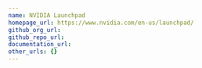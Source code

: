 ```yaml
---
name: NVIDIA Launchpad
homepage_url: https://www.nvidia.com/en-us/launchpad/
github_org_url:
github_repo_url:
documentation_url:
other_urls: {}
---
```


